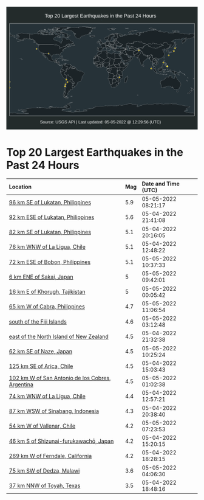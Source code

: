 ![Map](./map.png)

# Top 20 Largest Earthquakes in the Past 24 Hours

| Location | Mag | Date and Time (UTC) |
|:---|:---|:---|
| [96 km SE of Lukatan, Philippines](https://earthquake.usgs.gov/earthquakes/eventpage/us7000h781) | 5.9 | 05-05-2022 08:21:17 |
| [92 km ESE of Lukatan, Philippines](https://earthquake.usgs.gov/earthquakes/eventpage/us7000h74t) | 5.6 | 05-04-2022 21:41:08 |
| [82 km SE of Lukatan, Philippines](https://earthquake.usgs.gov/earthquakes/eventpage/us7000h73u) | 5.1 | 05-04-2022 20:16:05 |
| [76 km WNW of La Ligua, Chile](https://earthquake.usgs.gov/earthquakes/eventpage/us7000h6zr) | 5.1 | 05-04-2022 12:48:22 |
| [72 km ESE of Bobon, Philippines](https://earthquake.usgs.gov/earthquakes/eventpage/us7000h78u) | 5.1 | 05-05-2022 10:37:33 |
| [6 km ENE of Sakai, Japan](https://earthquake.usgs.gov/earthquakes/eventpage/us7000h78s) | 5 | 05-05-2022 09:42:01 |
| [16 km E of Khorugh, Tajikistan](https://earthquake.usgs.gov/earthquakes/eventpage/us7000h75s) | 5 | 05-05-2022 00:05:42 |
| [65 km W of Cabra, Philippines](https://earthquake.usgs.gov/earthquakes/eventpage/us7000h791) | 4.7 | 05-05-2022 11:06:54 |
| [south of the Fiji Islands](https://earthquake.usgs.gov/earthquakes/eventpage/us7000h76q) | 4.6 | 05-05-2022 03:12:48 |
| [east of the North Island of New Zealand](https://earthquake.usgs.gov/earthquakes/eventpage/us7000h74q) | 4.5 | 05-04-2022 21:32:38 |
| [62 km SE of Naze, Japan](https://earthquake.usgs.gov/earthquakes/eventpage/us7000h78w) | 4.5 | 05-05-2022 10:25:24 |
| [125 km SE of Arica, Chile](https://earthquake.usgs.gov/earthquakes/eventpage/us7000h708) | 4.5 | 05-04-2022 15:03:43 |
| [102 km W of San Antonio de los Cobres, Argentina](https://earthquake.usgs.gov/earthquakes/eventpage/us7000h75z) | 4.5 | 05-05-2022 01:02:38 |
| [74 km WNW of La Ligua, Chile](https://earthquake.usgs.gov/earthquakes/eventpage/us7000h6zs) | 4.4 | 05-04-2022 12:57:21 |
| [87 km WSW of Sinabang, Indonesia](https://earthquake.usgs.gov/earthquakes/eventpage/us7000h743) | 4.3 | 05-04-2022 20:38:40 |
| [54 km W of Vallenar, Chile](https://earthquake.usgs.gov/earthquakes/eventpage/us7000h77u) | 4.2 | 05-05-2022 07:23:53 |
| [46 km S of Shizunai-furukawachō, Japan](https://earthquake.usgs.gov/earthquakes/eventpage/us7000h70g) | 4.2 | 05-04-2022 15:20:15 |
| [269 km W of Ferndale, California](https://earthquake.usgs.gov/earthquakes/eventpage/us7000h72v) | 4.2 | 05-04-2022 18:28:15 |
| [75 km SW of Dedza, Malawi](https://earthquake.usgs.gov/earthquakes/eventpage/us7000h76y) | 3.6 | 05-05-2022 04:06:30 |
| [37 km NNW of Toyah, Texas](https://earthquake.usgs.gov/earthquakes/eventpage/tx2022isec) | 3.5 | 05-04-2022 18:48:16 |
